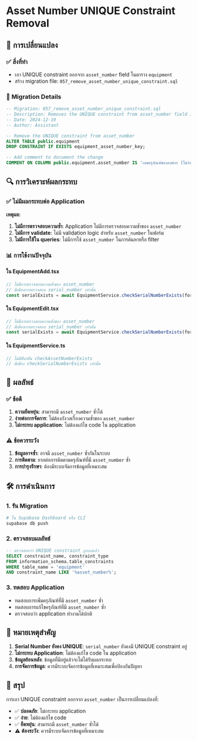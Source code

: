 # Asset Number UNIQUE Constraint Removal

## 🎯 **การเปลี่ยนแปลง**

### ✅ **สิ่งที่ทำ**
- เอา UNIQUE constraint ออกจาก `asset_number` field ในตาราง `equipment`
- สร้าง migration file: `057_remove_asset_number_unique_constraint.sql`

### 📝 **Migration Details**
```sql
-- Migration: 057_remove_asset_number_unique_constraint.sql
-- Description: Removes the UNIQUE constraint from asset_number field in equipment table
-- Date: 2024-12-19
-- Author: Assistant

-- Remove the UNIQUE constraint from asset_number
ALTER TABLE public.equipment 
DROP CONSTRAINT IF EXISTS equipment_asset_number_key;

-- Add comment to document the change
COMMENT ON COLUMN public.equipment.asset_number IS 'เลขครุภัณฑ์ขององค์กร (ไม่จำเป็นต้องเป็น unique)';
```

## 🔍 **การวิเคราะห์ผลกระทบ**

### ✅ **ไม่มีผลกระทบต่อ Application**

**เหตุผล:**
1. **ไม่มีการตรวจสอบความซ้ำ**: Application ไม่มีการตรวจสอบความซ้ำของ `asset_number`
2. **ไม่มีการ validate**: ไม่มี validation logic สำหรับ `asset_number` ในฟอร์ม
3. **ไม่มีการใช้ใน queries**: ไม่มีการใช้ `asset_number` ในการค้นหาหรือ filter

### 📊 **การใช้งานปัจจุบัน**

#### ใน EquipmentAdd.tsx
```typescript
// ไม่มีการตรวจสอบความซ้ำของ asset_number
// มีเพียงการตรวจสอบ serial_number เท่านั้น
const serialExists = await EquipmentService.checkSerialNumberExists(formData.serial_number)
```

#### ใน EquipmentEdit.tsx
```typescript
// ไม่มีการตรวจสอบความซ้ำของ asset_number
// มีเพียงการตรวจสอบ serial_number เท่านั้น
const serialExists = await EquipmentService.checkSerialNumberExists(formData.serial_number, id)
```

#### ใน EquipmentService.ts
```typescript
// ไม่มีฟังก์ชัน checkAssetNumberExists
// มีเพียง checkSerialNumberExists เท่านั้น
```

## 🎯 **ผลลัพธ์**

### ✅ **ข้อดี**
1. **ความยืดหยุ่น**: สามารถมี `asset_number` ซ้ำได้
2. **ง่ายต่อการจัดการ**: ไม่ต้องกังวลเรื่องความซ้ำของ `asset_number`
3. **ไม่กระทบ application**: ไม่ต้องแก้ไข code ใน application

### ⚠️ **ข้อควรระวัง**
1. **ข้อมูลอาจซ้ำ**: อาจมี `asset_number` ซ้ำกันในระบบ
2. **การติดตาม**: ยากต่อการติดตามครุภัณฑ์ที่มี `asset_number` ซ้ำ
3. **การบำรุงรักษา**: ต้องมีระบบจัดการข้อมูลที่เหมาะสม

## 🛠️ **การดำเนินการ**

### 1. **รัน Migration**
```bash
# ใน Supabase Dashboard หรือ CLI
supabase db push
```

### 2. **ตรวจสอบผลลัพธ์**
```sql
-- ตรวจสอบว่า UNIQUE constraint ถูกลบแล้ว
SELECT constraint_name, constraint_type 
FROM information_schema.table_constraints 
WHERE table_name = 'equipment' 
AND constraint_name LIKE '%asset_number%';
```

### 3. **ทดสอบ Application**
- ทดสอบการเพิ่มครุภัณฑ์ที่มี `asset_number` ซ้ำ
- ทดสอบการแก้ไขครุภัณฑ์ที่มี `asset_number` ซ้ำ
- ตรวจสอบว่า application ทำงานได้ปกติ

## 📝 **หมายเหตุสำคัญ**

1. **Serial Number ยังคง UNIQUE**: `serial_number` ยังคงมี UNIQUE constraint อยู่
2. **ไม่กระทบ Application**: ไม่ต้องแก้ไข code ใน application
3. **ข้อมูลย้อนหลัง**: ข้อมูลที่มีอยู่แล้วจะไม่ได้รับผลกระทบ
4. **การจัดการข้อมูล**: ควรมีระบบจัดการข้อมูลที่เหมาะสมเพื่อป้องกันปัญหา

## 🎯 **สรุป**

การเอา UNIQUE constraint ออกจาก `asset_number` เป็นการเปลี่ยนแปลงที่:
- ✅ **ปลอดภัย**: ไม่กระทบ application
- ✅ **ง่าย**: ไม่ต้องแก้ไข code
- ✅ **ยืดหยุ่น**: สามารถมี `asset_number` ซ้ำได้
- ⚠️ **ต้องระวัง**: ควรมีระบบจัดการข้อมูลที่เหมาะสม

